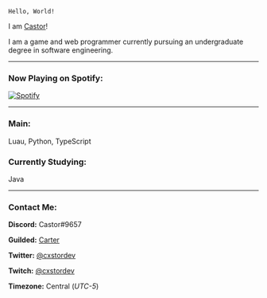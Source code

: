 `Hello, World!`

I am [Castor](https://github.com/cxstor)!

I am a game and web programmer currently pursuing an undergraduate degree in software engineering.

---

### Now Playing on Spotify:

[![Spotify](https://cizzles-now-playing-on-spotify.vercel.app/api/spotify)](https://open.spotify.com/user/apaig6ltu8b8w8ybkg8xa4n66)

---

### Main:

Luau, Python, TypeScript

### Currently Studying:

Java

---

### Contact Me:

**Discord:** Castor#9657

**Guilded:** [Carter](https://www.guilded.gg/u/Carter)

**Twitter:** [@cxstordev](https://twitter.com/cxstordev)

**Twitch:** [@cxstordev](https://twitch.tv/cxstordev)

**Timezone:** Central (*UTC-5*)
